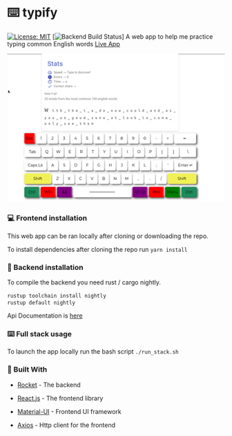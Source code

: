 # :keyboard: typify
 [![License: MIT](https://img.shields.io/badge/License-MIT-yellow.svg)](https://opensource.org/licenses/MIT)
 [![Backend Build Status](https://github.com/J1M-RYAN/typify/workflows/rust/badge.svg)]
A web app to help me practice typing common English words [Live App](https://j1m-ryan.github.io/typify/)  


![](images/program.gif)  
### :computer: Frontend installation

This web app can be ran locally after cloning or downloading the repo.  

To install dependencies after cloning the repo run `yarn install`  

### :electric_plug: Backend installation
To compile the backend you need rust / cargo nightly.
```
rustup toolchain install nightly
rustup default nightly
```
Api Documentation is [here](rust-backend/api_docs.md)

### :keyboard: Full stack usage

To launch the app locally run the bash script `./run_stack.sh`

### :hammer: Built With

- [Rocket](https://rocket.rs/) - The backend

- [React.js](https://reactjs.org/) - The frontend library

- [Material-UI](https://material-ui.com/) - Frontend UI framework

- [Axios](https://github.com/axios/axios) - Http client for the frontend
